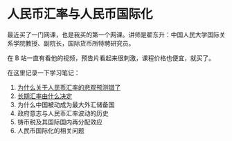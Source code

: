 # 人民币汇率与人民币国际化

最近买了一门网课，也是我买的第一个网课。讲师是翟东升：中国人民大学国际关系学院教授、副院长，国际货币所特聘研究员。

在 B 站一直有看他的视频，预告片看起来很刺激，课程价格也便宜，就买了。

在这里记录一下学习笔记：

1. [为什么关于人民币汇率的悲观预测错了](./为什么关于人民币汇率的悲观预测错了.md)
2. [长期汇率由什么决定](./长期汇率由什么决定.md)
3. 为什么中国被动成为最大外汇储备国
4. 政府意志与人民币汇率波动的历史
5. 铸币税及其国际国内再分配效应
6. 人民币国际化的相关问题
